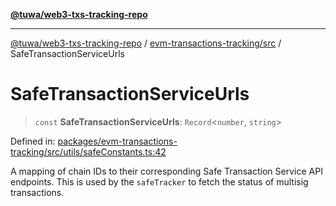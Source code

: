 [**@tuwa/web3-txs-tracking-repo**](../../../README.md)

***

[@tuwa/web3-txs-tracking-repo](../../../README.md) / [evm-transactions-tracking/src](../README.md) / SafeTransactionServiceUrls

# SafeTransactionServiceUrls

> `const` **SafeTransactionServiceUrls**: `Record`\<`number`, `string`\>

Defined in: [packages/evm-transactions-tracking/src/utils/safeConstants.ts:42](https://github.com/TuwaIO/web3-transactions-tracking/blob/d33a798a7b6f5ea37a9cf7f32c6601e6ce651d45/packages/evm-transactions-tracking/src/utils/safeConstants.ts#L42)

A mapping of chain IDs to their corresponding Safe Transaction Service API endpoints.
This is used by the `safeTracker` to fetch the status of multisig transactions.
